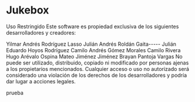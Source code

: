 # Jukebox
Uso Restringido
Este software es propiedad exclusiva de los siguientes desarrolladores y creadores:

Yilmar Andrés Rodríguez Lasso
Julián Andrés Roldán Gaita-----
Julián Eduardo Hoyos Rodríguez
Camilo Andrés Gómez Morales
Camilo Rivera
Hugo Arévalo Ospina
Mateo Jiménez Jiménez
Brayan Pantoja Vargas
No puede ser utilizado, distribuido, copiado ni modificado por personas ajenas a los propietarios mencionados. Cualquier acceso o uso no autorizado será considerado una violación de los derechos de los desarrolladores y podría dar lugar a acciones legales.

prueba

